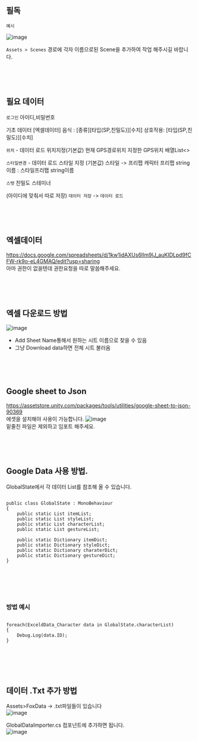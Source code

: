 ## 필독

`예시`

![image](https://user-images.githubusercontent.com/86601932/130741073-d8449320-a424-40a4-8dbf-a49e030c3050.png)

`Assets > Scenes` 경로에 각자 이름으로된 Scene을 추가하여 작업 해주시길 바랍니다.


<br><br><br>

## 필요 데이터

`로그인`
아이디,비밀번호

기초 데이터 [엑셀데이터]
음식 : [종류][타입(SP,친밀도)][수치]
상호작용: [타입(SP,친밀도)][수치]

`위치` - 데이터 로드 위치지정(기본값)
현재 GPS경로위치
지정한 GPS위치 배열List<>

`스타일변경` - 데이터 로드 스타일 지정 (기본값)
스타일 -> 프리팹
캐릭터 프리팹 string이름 : 스타일프리팹 string이름

`스탯`
친밀도
스테미너

(아이디에 맞춰서 따로 저장)
`데이터 저장` -> `데이터 로드`

<br><br><br>
## 엑셀데이터
https://docs.google.com/spreadsheets/d/1kw1idAXUs6IIm9lJ_auKIDLpd9fCFW-rk9o-eL4GMAQ/edit?usp=sharing
<br>아마 권한이 없을텐데 권한요청을 따로 말씀해주세요.

<br><br><br>
## 엑셀 다운로드 방법
![image](https://user-images.githubusercontent.com/33707494/131534324-45d92cbc-b021-4ccc-98c7-f770b59f76f1.png)

- Add Sheet Name통해서 원하는 시트 이름으로 찾을 수 있음
- 그냥 Download data하면 전체 시트 불러옴


<br><br><br>
## Google sheet to Json
https://assetstore.unity.com/packages/tools/utilities/google-sheet-to-json-90369
<br>에셋을 설치해야 사용이 가능합니다.
![image](https://user-images.githubusercontent.com/33707494/131981668-87ffe6a3-2342-48a5-a4d9-ffc78cb092db.png)
<br>밑줄친 파일은 제외하고 임포트 해주세요.

<br><br><br>
## Google Data 사용 방법.
GlobalState에서 각 데이터 List를 참조해 올 수 있습니다.
<pre>
<code>
public class GlobalState : MonoBehaviour
{
    public static List<ExceldData_Item> itemList;
    public static List<ExceldData_Style> styleList;
    public static List<ExceldData_Character> characterList;
    public static List<ExceldData_Gesture> gestureList;

    public static Dictionary<string, ExceldData_Item> itemDict;
    public static Dictionary<string, ExceldData_Style> styleDict;
    public static Dictionary<string, ExceldData_Character> charaterDict;
    public static Dictionary<string, ExceldData_Gesture> gestureDict;
}
</code>
</pre>

<br><br><br>
### 방법 예시
<pre>
<code>
foreach(ExceldData_Character data in GlobalState.characterList)
{
    Debug.Log(data.ID);
}
</code>
</pre>

<br><br><br>
## 데이터 .Txt 추가 방법
Assets>FoxData -> .txt파일들이 있습니다<br>
![image](https://user-images.githubusercontent.com/33707494/131983329-9c2f5f83-4ca9-4d8d-8f7e-94b878cf62c4.png)

GlobalDataImporter.cs 컴포넌트에 추가하면 됩니다.<br>
![image](https://user-images.githubusercontent.com/33707494/131983256-4d1780a7-a249-41e0-ba03-fd5032690f97.png)



